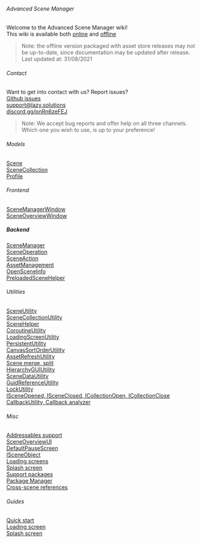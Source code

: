 ###### Advanced Scene Manager
Welcome to the Advanced Scene Manager wiki!\
This wiki is available both [online](https://github.com/Lazy-Solutions/advanced-scene-manager/wiki) and [offline](https://raw.githubusercontent.com/wiki/Lazy-Solutions/advanced-scene-manager/ToPdf/ASM.pdf)

>Note: the offline version packaged with asset store releases may not be up-to-date, since documentation may be updated after release.\
Last updated at: 31/08/2021

###### Contact
Want to get into contact with us? Report issues?\
[Github issues](https://github.com/Lazy-Solutions/advanced-scene-manager/issues)\
[support@lazy.solutions](mailto:support@lazy.solutions)\
[discord.gg/pnRn6zeFEJ](https://discord.gg/pnRn6zeFEJ)
>Note: We accept bug reports and offer help on all three channels. Which one you wish to use, is up to your preference!

###### Models
[Scene](Scene)\
[SceneCollection](SceneCollection)\
[Profile](Profile)

###### Frontend
[SceneManagerWindow](SceneManagerWindow)\
[SceneOverviewWindow](SceneOverviewWindow)

##### Backend
[SceneManager](SceneManager)\
[SceneOperation](SceneOperation)\
[SceneAction](SceneAction)\
[AssetManagement](AssetManagement)\
[OpenSceneInfo](OpenSceneInfo)\
[PreloadedSceneHelper](PreloadedSceneHelper)

###### Utilities
[SceneUtility](SceneUtility)\
[SceneCollectionUtility](SceneCollectionUtility)\
[SceneHelper](SceneHelper)\
[CoroutineUtility](CoroutineUtility)\
[LoadingScreenUtility](LoadingScreenUtility)\
[PersistentUtility](PersistentUtility)\
[CanvasSortOrderUtility](CanvasSortOrderUtility)\
[AssetRefreshUtility](AssetRefreshUtility)\
[Scene merge, split](SceneMergeSplit)\
[HierarchyGUIUtility](HierarchyGUIUtility)\
[SceneDataUtility](SceneDataUtility)\
[GuidReferenceUtility](GuidReferenceUtility)\
[LockUtility](LockingUtility)\
[ISceneOpened, ISceneClosed, ICollectionOpen, ICollectionClose](Callbacks)\
[CallbackUtility, Callback analyzer](CallbackUtility)

###### Misc
[Addressables support](AddressablesSupport)\
[SceneOverviewUI](SceneOverviewUI)\
[DefaultPauseScreen](DefaultPauseScreen)\
[ISceneObject](ISceneObject)\
[Loading screens](LoadingScreen)\
[Splash screen](SplashScreen)\
[Support packages](SupportPackages)\
[Package Manager](PackageManager)\
[Cross-scene references](CrossSceneReferences)

###### Guides
[Quick start](QuickStart)\
[Loading screen](LoadingScreen#guide)\
[Splash screen](SplashScreen#guide)
